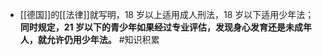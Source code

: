 - [[德国]]的[[法律]]就写明，18 岁以上适用成人刑法，18 岁以下适用少年法；**同时规定，21 岁以下的青少年如果经过专业评估，发现身心发育还是未成年人，就允许仍用少年法。** #知识积累